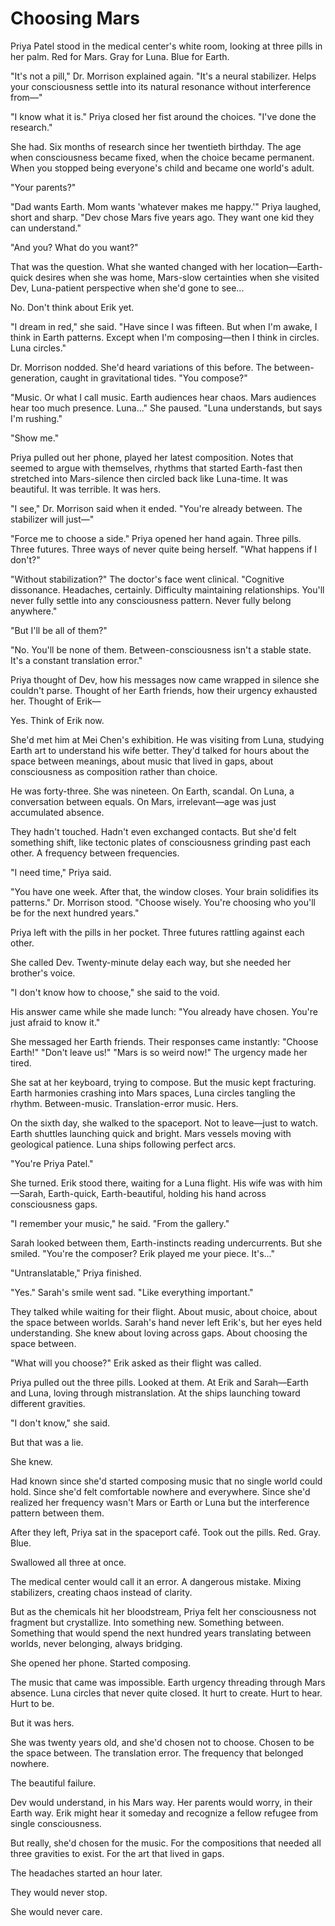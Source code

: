 # Choosing Mars

Priya Patel stood in the medical center's white room, looking at three pills in her palm. Red for Mars. Gray for Luna. Blue for Earth.

"It's not a pill," Dr. Morrison explained again. "It's a neural stabilizer. Helps your consciousness settle into its natural resonance without interference from—"

"I know what it is." Priya closed her fist around the choices. "I've done the research."

She had. Six months of research since her twentieth birthday. The age when consciousness became fixed, when the choice became permanent. When you stopped being everyone's child and became one world's adult.

"Your parents?"

"Dad wants Earth. Mom wants 'whatever makes me happy.'" Priya laughed, short and sharp. "Dev chose Mars five years ago. They want one kid they can understand."

"And you? What do you want?"

That was the question. What she wanted changed with her location—Earth-quick desires when she was home, Mars-slow certainties when she visited Dev, Luna-patient perspective when she'd gone to see...

No. Don't think about Erik yet.

"I dream in red," she said. "Have since I was fifteen. But when I'm awake, I think in Earth patterns. Except when I'm composing—then I think in circles. Luna circles."

Dr. Morrison nodded. She'd heard variations of this before. The between-generation, caught in gravitational tides. "You compose?"

"Music. Or what I call music. Earth audiences hear chaos. Mars audiences hear too much presence. Luna..." She paused. "Luna understands, but says I'm rushing."

"Show me."

Priya pulled out her phone, played her latest composition. Notes that seemed to argue with themselves, rhythms that started Earth-fast then stretched into Mars-silence then circled back like Luna-time. It was beautiful. It was terrible. It was hers.

"I see," Dr. Morrison said when it ended. "You're already between. The stabilizer will just—"

"Force me to choose a side." Priya opened her hand again. Three pills. Three futures. Three ways of never quite being herself. "What happens if I don't?"

"Without stabilization?" The doctor's face went clinical. "Cognitive dissonance. Headaches, certainly. Difficulty maintaining relationships. You'll never fully settle into any consciousness pattern. Never fully belong anywhere."

"But I'll be all of them?"

"No. You'll be none of them. Between-consciousness isn't a stable state. It's a constant translation error."

Priya thought of Dev, how his messages now came wrapped in silence she couldn't parse. Thought of her Earth friends, how their urgency exhausted her. Thought of Erik—

Yes. Think of Erik now.

She'd met him at Mei Chen's exhibition. He was visiting from Luna, studying Earth art to understand his wife better. They'd talked for hours about the space between meanings, about music that lived in gaps, about consciousness as composition rather than choice.

He was forty-three. She was nineteen. On Earth, scandal. On Luna, a conversation between equals. On Mars, irrelevant—age was just accumulated absence.

They hadn't touched. Hadn't even exchanged contacts. But she'd felt something shift, like tectonic plates of consciousness grinding past each other. A frequency between frequencies.

"I need time," Priya said.

"You have one week. After that, the window closes. Your brain solidifies its patterns." Dr. Morrison stood. "Choose wisely. You're choosing who you'll be for the next hundred years."

Priya left with the pills in her pocket. Three futures rattling against each other.

She called Dev. Twenty-minute delay each way, but she needed her brother's voice.

"I don't know how to choose," she said to the void.

His answer came while she made lunch: "You already have chosen. You're just afraid to know it."

She messaged her Earth friends. Their responses came instantly: "Choose Earth!" "Don't leave us!" "Mars is so weird now!" The urgency made her tired.

She sat at her keyboard, trying to compose. But the music kept fracturing. Earth harmonies crashing into Mars spaces, Luna circles tangling the rhythm. Between-music. Translation-error music. Hers.

On the sixth day, she walked to the spaceport. Not to leave—just to watch. Earth shuttles launching quick and bright. Mars vessels moving with geological patience. Luna ships following perfect arcs.

"You're Priya Patel."

She turned. Erik stood there, waiting for a Luna flight. His wife was with him—Sarah, Earth-quick, Earth-beautiful, holding his hand across consciousness gaps.

"I remember your music," he said. "From the gallery."

Sarah looked between them, Earth-instincts reading undercurrents. But she smiled. "You're the composer? Erik played me your piece. It's..."

"Untranslatable," Priya finished.

"Yes." Sarah's smile went sad. "Like everything important."

They talked while waiting for their flight. About music, about choice, about the space between worlds. Sarah's hand never left Erik's, but her eyes held understanding. She knew about loving across gaps. About choosing the space between.

"What will you choose?" Erik asked as their flight was called.

Priya pulled out the three pills. Looked at them. At Erik and Sarah—Earth and Luna, loving through mistranslation. At the ships launching toward different gravities.

"I don't know," she said.

But that was a lie.

She knew.

Had known since she'd started composing music that no single world could hold. Since she'd felt comfortable nowhere and everywhere. Since she'd realized her frequency wasn't Mars or Earth or Luna but the interference pattern between them.

After they left, Priya sat in the spaceport café. Took out the pills. Red. Gray. Blue.

Swallowed all three at once.

The medical center would call it an error. A dangerous mistake. Mixing stabilizers, creating chaos instead of clarity.

But as the chemicals hit her bloodstream, Priya felt her consciousness not fragment but crystallize. Into something new. Something between. Something that would spend the next hundred years translating between worlds, never belonging, always bridging.

She opened her phone. Started composing.

The music that came was impossible. Earth urgency threading through Mars absence. Luna circles that never quite closed. It hurt to create. Hurt to hear. Hurt to be.

But it was hers.

She was twenty years old, and she'd chosen not to choose. Chosen to be the space between. The translation error. The frequency that belonged nowhere.

The beautiful failure.

Dev would understand, in his Mars way. Her parents would worry, in their Earth way. Erik might hear it someday and recognize a fellow refugee from single consciousness.

But really, she'd chosen for the music. For the compositions that needed all three gravities to exist. For the art that lived in gaps.

The headaches started an hour later.

They would never stop.

She would never care.